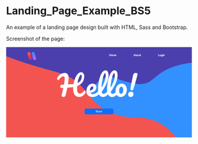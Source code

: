 # Landing_Page_Example_BS5
An example of a landing page design built with HTML, Sass and Bootstrap.

Screenshot of the page:

![screenshot](assets/images/screenshot.png)
